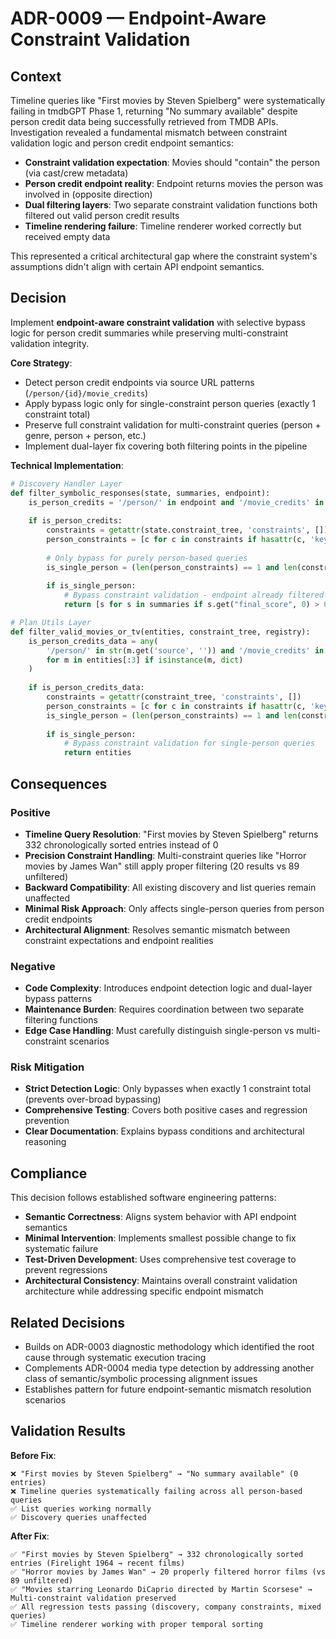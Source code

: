 # ADR-0009 — Endpoint-Aware Constraint Validation

## Context

Timeline queries like "First movies by Steven Spielberg" were systematically failing in tmdbGPT Phase 1, returning "No summary available" despite person credit data being successfully retrieved from TMDB APIs. Investigation revealed a fundamental mismatch between constraint validation logic and person credit endpoint semantics:

- **Constraint validation expectation**: Movies should "contain" the person (via cast/crew metadata)
- **Person credit endpoint reality**: Endpoint returns movies the person was involved in (opposite direction)
- **Dual filtering layers**: Two separate constraint validation functions both filtered out valid person credit results
- **Timeline rendering failure**: Timeline renderer worked correctly but received empty data

This represented a critical architectural gap where the constraint system's assumptions didn't align with certain API endpoint semantics.

## Decision

Implement **endpoint-aware constraint validation** with selective bypass logic for person credit summaries while preserving multi-constraint validation integrity.

**Core Strategy**:
- Detect person credit endpoints via source URL patterns (`/person/{id}/movie_credits`)
- Apply bypass logic only for single-constraint person queries (exactly 1 constraint total)
- Preserve full constraint validation for multi-constraint queries (person + genre, person + person, etc.)
- Implement dual-layer fix covering both filtering points in the pipeline

**Technical Implementation**:
```python
# Discovery Handler Layer
def filter_symbolic_responses(state, summaries, endpoint):
    is_person_credits = '/person/' in endpoint and '/movie_credits' in endpoint
    
    if is_person_credits:
        constraints = getattr(state.constraint_tree, 'constraints', [])
        person_constraints = [c for c in constraints if hasattr(c, 'key') and c.key == 'with_people']
        
        # Only bypass for purely person-based queries
        is_single_person = (len(person_constraints) == 1 and len(constraints) == 1)
        
        if is_single_person:
            # Bypass constraint validation - endpoint already filtered correctly
            return [s for s in summaries if s.get("final_score", 0) > 0]

# Plan Utils Layer  
def filter_valid_movies_or_tv(entities, constraint_tree, registry):
    is_person_credits_data = any(
        '/person/' in str(m.get('source', '')) and '/movie_credits' in str(m.get('source', ''))
        for m in entities[:3] if isinstance(m, dict)
    )
    
    if is_person_credits_data:
        constraints = getattr(constraint_tree, 'constraints', [])
        person_constraints = [c for c in constraints if hasattr(c, 'key') and c.key == 'with_people']
        is_single_person = (len(person_constraints) == 1 and len(constraints) == 1)
        
        if is_single_person:
            # Bypass constraint validation for single-person queries
            return entities
```

## Consequences

### Positive
- **Timeline Query Resolution**: "First movies by Steven Spielberg" returns 332 chronologically sorted entries instead of 0
- **Precision Constraint Handling**: Multi-constraint queries like "Horror movies by James Wan" still apply proper filtering (20 results vs 89 unfiltered)
- **Backward Compatibility**: All existing discovery and list queries remain unaffected
- **Minimal Risk Approach**: Only affects single-person queries from person credit endpoints
- **Architectural Alignment**: Resolves semantic mismatch between constraint expectations and endpoint realities

### Negative
- **Code Complexity**: Introduces endpoint detection logic and dual-layer bypass patterns
- **Maintenance Burden**: Requires coordination between two separate filtering functions
- **Edge Case Handling**: Must carefully distinguish single-person vs multi-constraint scenarios

### Risk Mitigation
- **Strict Detection Logic**: Only bypasses when exactly 1 constraint total (prevents over-broad bypassing)
- **Comprehensive Testing**: Covers both positive cases and regression prevention
- **Clear Documentation**: Explains bypass conditions and architectural reasoning

## Compliance

This decision follows established software engineering patterns:
- **Semantic Correctness**: Aligns system behavior with API endpoint semantics
- **Minimal Intervention**: Implements smallest possible change to fix systematic failure
- **Test-Driven Development**: Uses comprehensive test coverage to prevent regressions
- **Architectural Consistency**: Maintains overall constraint validation architecture while addressing specific endpoint mismatch

## Related Decisions

- Builds on ADR-0003 diagnostic methodology which identified the root cause through systematic execution tracing
- Complements ADR-0004 media type detection by addressing another class of semantic/symbolic processing alignment issues
- Establishes pattern for future endpoint-semantic mismatch resolution scenarios

## Validation Results

**Before Fix**:
```
❌ "First movies by Steven Spielberg" → "No summary available" (0 entries)
❌ Timeline queries systematically failing across all person-based queries
✅ List queries working normally
✅ Discovery queries unaffected
```

**After Fix**:
```
✅ "First movies by Steven Spielberg" → 332 chronologically sorted entries (Firelight 1964 → recent films)
✅ "Horror movies by James Wan" → 20 properly filtered horror films (vs 89 unfiltered)
✅ "Movies starring Leonardo DiCaprio directed by Martin Scorsese" → Multi-constraint validation preserved
✅ All regression tests passing (discovery, company constraints, mixed queries)
✅ Timeline renderer working with proper temporal sorting
```